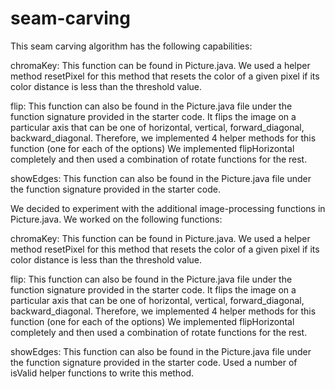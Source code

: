 # seam-carving
This seam carving algorithm has the following capabilities:

chromaKey: This function can be found in Picture.java. We used a helper method resetPixel for this method that resets the color of a given pixel if its color distance is less than the threshold value.

flip: This function can also be found in the Picture.java file under the function signature provided in the starter code. It flips the image on a particular axis that can be one of horizontal, vertical, forward_diagonal, backward_diagonal. Therefore, we implemented 4 helper methods for this function (one for each of the options) We implemented flipHorizontal completely and then used a combination of rotate functions for the rest.

showEdges: This function can also be found in the Picture.java file under the function signature provided in the starter code.

We decided to experiment with the additional image-processing functions in Picture.java. We worked on the following functions:

chromaKey: This function can be found in Picture.java. We used a helper method resetPixel for this method that resets the color of a given pixel if its color distance is less than the threshold value.

flip: This function can also be found in the Picture.java file under the function signature provided in the starter code. It flips the image on a particular axis that can be one of horizontal, vertical, forward_diagonal, backward_diagonal. Therefore, we implemented 4 helper methods for this function (one for each of the options) We implemented flipHorizontal completely and then used a combination of rotate functions for the rest.

showEdges: This function can also be found in the Picture.java file under the function signature provided in the starter code. Used a number of isValid helper functions to write this method.
